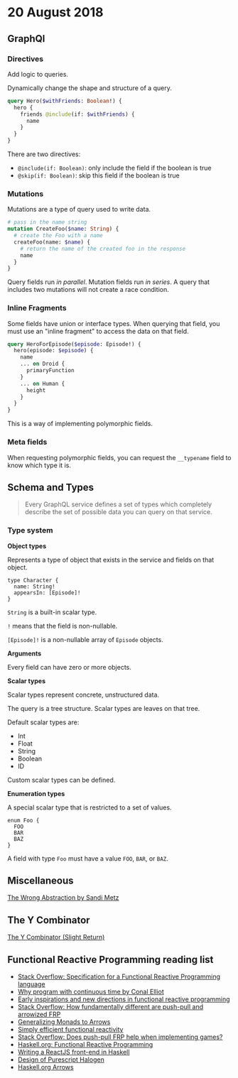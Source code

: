 # 20 August 2018

## GraphQl

### Directives

Add logic to queries.

Dynamically change the shape and structure of a query.

```graphql
query Hero($withFriends: Boolean!) {
  hero {
    friends @include(if: $withFriends) {
      name
    }
  }
}
```

There are two directives:

- `@include(if: Boolean)`: only include the field if the boolean is true
- `@skip(if: Boolean)`: skip this field if the boolean is true

### Mutations

Mutations are a type of query used to write data.

```graphql
# pass in the name string
mutation CreateFoo($name: String) {
  # create the Foo with a name
  createFoo(name: $name) {
    # return the name of the created foo in the response
    name
  }
}
```

Query fields run _in parallel_.
Mutation fields run _in series_.
A query that includes two mutations will not create a race condition.

### Inline Fragments

Some fields have union or interface types.
When querying that field, you must use an "inline fragment" to access the data
on that field.

```graphql
query HeroForEpisode($episode: Episode!) {
  hero(episode: $episode) {
    name
    ... on Droid {
      primaryFunction
    }
    ... on Human {
      height
    }
  }
}
```

This is a way of implementing polymorphic fields.

### Meta fields

When requesting polymorphic fields, you can request the `__typename` field to
know which type it is.

## Schema and Types

> Every GraphQL service defines a set of types which completely describe the
> set of possible data you can query on that service.

### Type system

**Object types**

Represents a type of object that exists in the service and fields on that
object.

```
type Character {
  name: String!
  appearsIn: [Episode]!
}
```

`String` is a built-in scalar type.

`!` means that the field is non-nullable.

`[Episode]!` is a non-nullable array of `Episode` objects.

**Arguments**

Every field can have zero or more objects.

**Scalar types**

Scalar types represent concrete, unstructured data.

The query is a tree structure.
Scalar types are leaves on that tree.

Default scalar types are:

- Int
- Float
- String
- Boolean
- ID

Custom scalar types can be defined.

**Enumeration types**

A special scalar type that is restricted to a set of values.

```
enum Foo {
  FOO
  BAR
  BAZ
}
```

A field with type `Foo` must have a value `FOO`, `BAR`, or `BAZ`.

## Miscellaneous

[The Wrong Abstraction by Sandi Metz](https://www.sandimetz.com/blog/2016/1/20/the-wrong-abstraction)

## The Y Combinator

[The Y Combinator (Slight Return)](https://mvanier.livejournal.com/2897.html)

## Functional Reactive Programming reading list

- [Stack Overflow: Specification for a Functional Reactive Programming language](https://stackoverflow.com/a/5878525/3125444)
- [Why program with continuous time by Conal Elliot](http://conal.net/blog/posts/why-program-with-continuous-time)
- [Early inspirations and new directions in functional reactive programming](http://conal.net/blog/posts/early-inspirations-and-new-directions-in-functional-reactive-programming)
- [Stack Overflow: How fundamentally different are push-pull and arrowized FRP](https://stackoverflow.com/questions/26164135/how-fundamentally-different-are-push-pull-and-arrowized-frp)
- [Generalizing Monads to Arrows](http://www.cse.chalmers.se/~rjmh/Papers/arrows.pdf)
- [Simply efficient functional reactivity](http://conal.net/papers/simply-reactive/)
- [Stack Overflow: Does push-pull FRP help when implementing games?](https://stackoverflow.com/questions/20602341/does-push-pull-frp-help-when-implementing-games)
- [Haskell.org: Functional Reactive Programming](https://wiki.haskell.org/Functional_Reactive_Programming)
- [Writing a ReactJS front-end in Haskell](https://begriffs.com/posts/2015-01-12-reactjs-in-haskell.html)
- [Design of Purescript Halogen](https://begriffs.com/posts/2015-07-10-design-of-purescript-halogen.html)
- [Haskell.org Arrows](https://www.haskell.org/arrows/)
